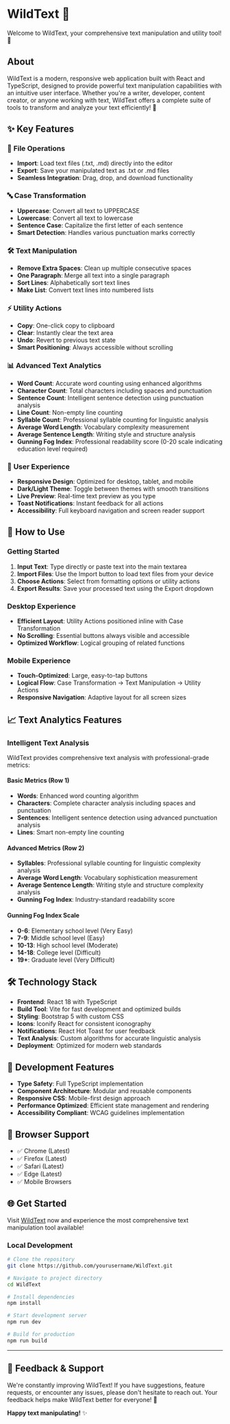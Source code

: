 # WildText 📝

Welcome to WildText, your comprehensive text manipulation and utility tool! 🎉

## About
WildText is a modern, responsive web application built with React and TypeScript, designed to provide powerful text manipulation capabilities with an intuitive user interface. Whether you're a writer, developer, content creator, or anyone working with text, WildText offers a complete suite of tools to transform and analyze your text efficiently! 💪

## ✨ Key Features

### 📁 **File Operations**
- **Import**: Load text files (.txt, .md) directly into the editor
- **Export**: Save your manipulated text as .txt or .md files
- **Seamless Integration**: Drag, drop, and download functionality

### 🔤 **Case Transformation**
- **Uppercase**: Convert all text to UPPERCASE
- **Lowercase**: Convert all text to lowercase
- **Sentence Case**: Capitalize the first letter of each sentence
- **Smart Detection**: Handles various punctuation marks correctly

### 🛠️ **Text Manipulation**
- **Remove Extra Spaces**: Clean up multiple consecutive spaces
- **One Paragraph**: Merge all text into a single paragraph
- **Sort Lines**: Alphabetically sort text lines
- **Make List**: Convert text lines into numbered lists

### ⚡ **Utility Actions**
- **Copy**: One-click copy to clipboard
- **Clear**: Instantly clear the text area
- **Undo**: Revert to previous text state
- **Smart Positioning**: Always accessible without scrolling

### 📊 **Advanced Text Analytics**
- **Word Count**: Accurate word counting using enhanced algorithms
- **Character Count**: Total characters including spaces and punctuation
- **Sentence Count**: Intelligent sentence detection using punctuation analysis
- **Line Count**: Non-empty line counting
- **Syllable Count**: Professional syllable counting for linguistic analysis
- **Average Word Length**: Vocabulary complexity measurement
- **Average Sentence Length**: Writing style and structure analysis
- **Gunning Fog Index**: Professional readability score (0-20 scale indicating education level required)

### 🎨 **User Experience**
- **Responsive Design**: Optimized for desktop, tablet, and mobile
- **Dark/Light Theme**: Toggle between themes with smooth transitions
- **Live Preview**: Real-time text preview as you type
- **Toast Notifications**: Instant feedback for all actions
- **Accessibility**: Full keyboard navigation and screen reader support

## 🚀 How to Use

### Getting Started
1. **Input Text**: Type directly or paste text into the main textarea
2. **Import Files**: Use the Import button to load text files from your device
3. **Choose Actions**: Select from formatting options or utility actions
4. **Export Results**: Save your processed text using the Export dropdown

### Desktop Experience
- **Efficient Layout**: Utility Actions positioned inline with Case Transformation
- **No Scrolling**: Essential buttons always visible and accessible
- **Optimized Workflow**: Logical grouping of related functions

### Mobile Experience
- **Touch-Optimized**: Large, easy-to-tap buttons
- **Logical Flow**: Case Transformation → Text Manipulation → Utility Actions
- **Responsive Navigation**: Adaptive layout for all screen sizes

## 📈 Text Analytics Features

### **Intelligent Text Analysis**
WildText provides comprehensive text analysis with professional-grade metrics:

#### **Basic Metrics (Row 1)**
- **Words**: Enhanced word counting algorithm
- **Characters**: Complete character analysis including spaces and punctuation
- **Sentences**: Intelligent sentence detection using advanced punctuation analysis
- **Lines**: Smart non-empty line counting

#### **Advanced Metrics (Row 2)**
- **Syllables**: Professional syllable counting for linguistic complexity analysis
- **Average Word Length**: Vocabulary sophistication measurement
- **Average Sentence Length**: Writing style and structure complexity analysis
- **Gunning Fog Index**: Industry-standard readability score

#### **Gunning Fog Index Scale**
- **0-6**: Elementary school level (Very Easy)
- **7-9**: Middle school level (Easy)
- **10-13**: High school level (Moderate)
- **14-18**: College level (Difficult)
- **19+**: Graduate level (Very Difficult)

## 🛠️ Technology Stack

- **Frontend**: React 18 with TypeScript
- **Build Tool**: Vite for fast development and optimized builds
- **Styling**: Bootstrap 5 with custom CSS
- **Icons**: Iconify React for consistent iconography
- **Notifications**: React Hot Toast for user feedback
- **Text Analysis**: Custom algorithms for accurate linguistic analysis
- **Deployment**: Optimized for modern web standards

## 🎯 Development Features

- **Type Safety**: Full TypeScript implementation
- **Component Architecture**: Modular and reusable components
- **Responsive CSS**: Mobile-first design approach
- **Performance Optimized**: Efficient state management and rendering
- **Accessibility Compliant**: WCAG guidelines implementation

## 📱 Browser Support

- ✅ Chrome (Latest)
- ✅ Firefox (Latest)
- ✅ Safari (Latest)
- ✅ Edge (Latest)
- ✅ Mobile Browsers

## 🌐 Get Started

Visit [WildText](https://wildtext.netlify.app/) now and experience the most comprehensive text manipulation tool available!

### Local Development

```bash
# Clone the repository
git clone https://github.com/yourusername/WildText.git

# Navigate to project directory
cd WildText

# Install dependencies
npm install

# Start development server
npm run dev

# Build for production
npm run build
```

---

## 💬 Feedback & Support

We're constantly improving WildText! If you have suggestions, feature requests, or encounter any issues, please don't hesitate to reach out. Your feedback helps make WildText better for everyone! 🌟

**Happy text manipulating!** ✨
